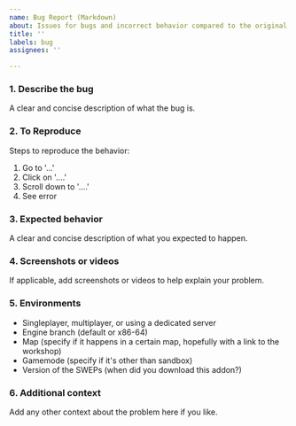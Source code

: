 ```yaml
---
name: Bug Report (Markdown)
about: Issues for bugs and incorrect behavior compared to the original game
title: ''
labels: bug
assignees: ''

---
```


### 1. Describe the bug

A clear and concise description of what the bug is.

### 2. To Reproduce

Steps to reproduce the behavior:

1. Go to '...'
2. Click on '....'
3. Scroll down to '....'
4. See error

### 3. Expected behavior

A clear and concise description of what you expected to happen.

### 4. Screenshots or videos

If applicable, add screenshots or videos to help explain your problem.

### 5. Environments

 - Singleplayer, multiplayer, or using a dedicated server
 - Engine branch (default or x86-64)
 - Map (specify if it happens in a certain map, hopefully with a link to the workshop)
 - Gamemode (specify if it's other than sandbox)
 - Version of the SWEPs (when did you download this addon?)

### 6. Additional context

Add any other context about the problem here if you like.

